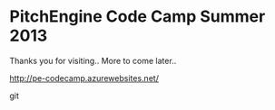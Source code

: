 # PitchEngine Code Camp Summer 2013

Thanks you for visiting.. More to come later..


http://pe-codecamp.azurewebsites.net/

git 